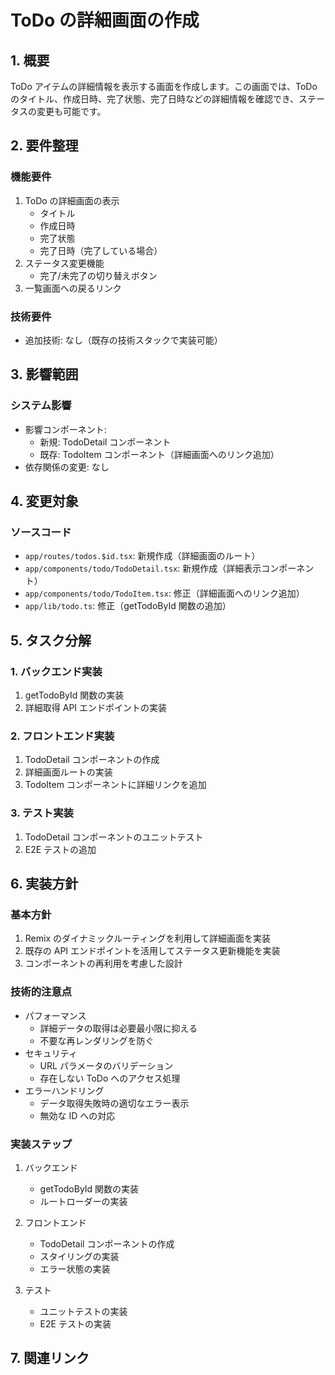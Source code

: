 # ToDo の詳細画面の作成

## 1. 概要

ToDo アイテムの詳細情報を表示する画面を作成します。この画面では、ToDo のタイトル、作成日時、完了状態、完了日時などの詳細情報を確認でき、ステータスの変更も可能です。

## 2. 要件整理

### 機能要件

1. ToDo の詳細画面の表示
   - タイトル
   - 作成日時
   - 完了状態
   - 完了日時（完了している場合）
2. ステータス変更機能
   - 完了/未完了の切り替えボタン
3. 一覧画面への戻るリンク

### 技術要件

- 追加技術: なし（既存の技術スタックで実装可能）

## 3. 影響範囲

### システム影響

- 影響コンポーネント:
  - 新規: TodoDetail コンポーネント
  - 既存: TodoItem コンポーネント（詳細画面へのリンク追加）
- 依存関係の変更: なし

## 4. 変更対象

### ソースコード

- `app/routes/todos.$id.tsx`: 新規作成（詳細画面のルート）
- `app/components/todo/TodoDetail.tsx`: 新規作成（詳細表示コンポーネント）
- `app/components/todo/TodoItem.tsx`: 修正（詳細画面へのリンク追加）
- `app/lib/todo.ts`: 修正（getTodoById 関数の追加）

## 5. タスク分解

### 1. バックエンド実装

1. getTodoById 関数の実装
2. 詳細取得 API エンドポイントの実装

### 2. フロントエンド実装

1. TodoDetail コンポーネントの作成
2. 詳細画面ルートの実装
3. TodoItem コンポーネントに詳細リンクを追加

### 3. テスト実装

1. TodoDetail コンポーネントのユニットテスト
2. E2E テストの追加

## 6. 実装方針

### 基本方針

1. Remix のダイナミックルーティングを利用して詳細画面を実装
2. 既存の API エンドポイントを活用してステータス更新機能を実装
3. コンポーネントの再利用を考慮した設計

### 技術的注意点

- パフォーマンス
  - 詳細データの取得は必要最小限に抑える
  - 不要な再レンダリングを防ぐ
- セキュリティ
  - URL パラメータのバリデーション
  - 存在しない ToDo へのアクセス処理
- エラーハンドリング
  - データ取得失敗時の適切なエラー表示
  - 無効な ID への対応

### 実装ステップ

1. バックエンド

   - getTodoById 関数の実装
   - ルートローダーの実装

2. フロントエンド

   - TodoDetail コンポーネントの作成
   - スタイリングの実装
   - エラー状態の実装

3. テスト
   - ユニットテストの実装
   - E2E テストの実装

## 7. 関連リンク
